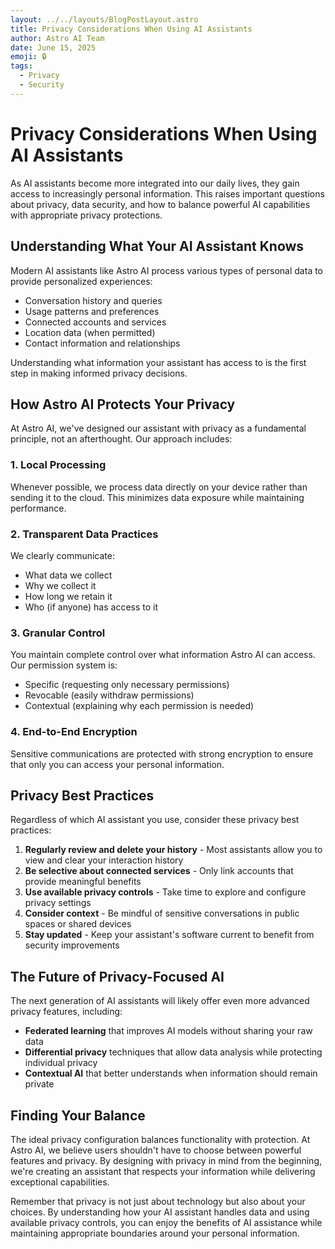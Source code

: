 ```yaml
---
layout: ../../layouts/BlogPostLayout.astro
title: Privacy Considerations When Using AI Assistants
author: Astro AI Team
date: June 15, 2025
emoji: 🔒
tags: 
  - Privacy
  - Security
---
```


# Privacy Considerations When Using AI Assistants

As AI assistants become more integrated into our daily lives, they gain access to increasingly personal information. This raises important questions about privacy, data security, and how to balance powerful AI capabilities with appropriate privacy protections.

## Understanding What Your AI Assistant Knows

Modern AI assistants like Astro AI process various types of personal data to provide personalized experiences:

- Conversation history and queries
- Usage patterns and preferences
- Connected accounts and services
- Location data (when permitted)
- Contact information and relationships

Understanding what information your assistant has access to is the first step in making informed privacy decisions.

## How Astro AI Protects Your Privacy

At Astro AI, we've designed our assistant with privacy as a fundamental principle, not an afterthought. Our approach includes:

### 1. Local Processing

Whenever possible, we process data directly on your device rather than sending it to the cloud. This minimizes data exposure while maintaining performance.

### 2. Transparent Data Practices

We clearly communicate:
- What data we collect
- Why we collect it
- How long we retain it
- Who (if anyone) has access to it

### 3. Granular Control

You maintain complete control over what information Astro AI can access. Our permission system is:
- Specific (requesting only necessary permissions)
- Revocable (easily withdraw permissions)
- Contextual (explaining why each permission is needed)

### 4. End-to-End Encryption

Sensitive communications are protected with strong encryption to ensure that only you can access your personal information.

## Privacy Best Practices

Regardless of which AI assistant you use, consider these privacy best practices:

1. **Regularly review and delete your history** - Most assistants allow you to view and clear your interaction history
2. **Be selective about connected services** - Only link accounts that provide meaningful benefits
3. **Use available privacy controls** - Take time to explore and configure privacy settings
4. **Consider context** - Be mindful of sensitive conversations in public spaces or shared devices
5. **Stay updated** - Keep your assistant's software current to benefit from security improvements

## The Future of Privacy-Focused AI

The next generation of AI assistants will likely offer even more advanced privacy features, including:

- **Federated learning** that improves AI models without sharing your raw data
- **Differential privacy** techniques that allow data analysis while protecting individual privacy
- **Contextual AI** that better understands when information should remain private

## Finding Your Balance

The ideal privacy configuration balances functionality with protection. At Astro AI, we believe users shouldn't have to choose between powerful features and privacy. By designing with privacy in mind from the beginning, we're creating an assistant that respects your information while delivering exceptional capabilities.

Remember that privacy is not just about technology but also about your choices. By understanding how your AI assistant handles data and using available privacy controls, you can enjoy the benefits of AI assistance while maintaining appropriate boundaries around your personal information.
